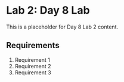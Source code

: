 # Lab 2: Day 8 Lab

This is a placeholder for Day 8 Lab 2 content.

## Requirements

1. Requirement 1
2. Requirement 2
3. Requirement 3